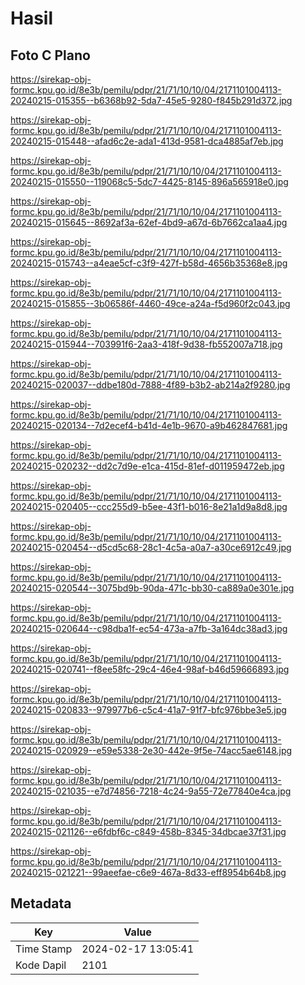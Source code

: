 # Hasil

## Foto C Plano

https://sirekap-obj-formc.kpu.go.id/8e3b/pemilu/pdpr/21/71/10/10/04/2171101004113-20240215-015355--b6368b92-5da7-45e5-9280-f845b291d372.jpg

https://sirekap-obj-formc.kpu.go.id/8e3b/pemilu/pdpr/21/71/10/10/04/2171101004113-20240215-015448--afad6c2e-ada1-413d-9581-dca4885af7eb.jpg

https://sirekap-obj-formc.kpu.go.id/8e3b/pemilu/pdpr/21/71/10/10/04/2171101004113-20240215-015550--119068c5-5dc7-4425-8145-896a565918e0.jpg

https://sirekap-obj-formc.kpu.go.id/8e3b/pemilu/pdpr/21/71/10/10/04/2171101004113-20240215-015645--8692af3a-62ef-4bd9-a67d-6b7662ca1aa4.jpg

https://sirekap-obj-formc.kpu.go.id/8e3b/pemilu/pdpr/21/71/10/10/04/2171101004113-20240215-015743--a4eae5cf-c3f9-427f-b58d-4656b35368e8.jpg

https://sirekap-obj-formc.kpu.go.id/8e3b/pemilu/pdpr/21/71/10/10/04/2171101004113-20240215-015855--3b06586f-4460-49ce-a24a-f5d960f2c043.jpg

https://sirekap-obj-formc.kpu.go.id/8e3b/pemilu/pdpr/21/71/10/10/04/2171101004113-20240215-015944--703991f6-2aa3-418f-9d38-fb552007a718.jpg

https://sirekap-obj-formc.kpu.go.id/8e3b/pemilu/pdpr/21/71/10/10/04/2171101004113-20240215-020037--ddbe180d-7888-4f89-b3b2-ab214a2f9280.jpg

https://sirekap-obj-formc.kpu.go.id/8e3b/pemilu/pdpr/21/71/10/10/04/2171101004113-20240215-020134--7d2ecef4-b41d-4e1b-9670-a9b462847681.jpg

https://sirekap-obj-formc.kpu.go.id/8e3b/pemilu/pdpr/21/71/10/10/04/2171101004113-20240215-020232--dd2c7d9e-e1ca-415d-81ef-d011959472eb.jpg

https://sirekap-obj-formc.kpu.go.id/8e3b/pemilu/pdpr/21/71/10/10/04/2171101004113-20240215-020405--ccc255d9-b5ee-43f1-b016-8e21a1d9a8d8.jpg

https://sirekap-obj-formc.kpu.go.id/8e3b/pemilu/pdpr/21/71/10/10/04/2171101004113-20240215-020454--d5cd5c68-28c1-4c5a-a0a7-a30ce6912c49.jpg

https://sirekap-obj-formc.kpu.go.id/8e3b/pemilu/pdpr/21/71/10/10/04/2171101004113-20240215-020544--3075bd9b-90da-471c-bb30-ca889a0e301e.jpg

https://sirekap-obj-formc.kpu.go.id/8e3b/pemilu/pdpr/21/71/10/10/04/2171101004113-20240215-020644--c98dba1f-ec54-473a-a7fb-3a164dc38ad3.jpg

https://sirekap-obj-formc.kpu.go.id/8e3b/pemilu/pdpr/21/71/10/10/04/2171101004113-20240215-020741--f8ee58fc-29c4-46e4-98af-b46d59666893.jpg

https://sirekap-obj-formc.kpu.go.id/8e3b/pemilu/pdpr/21/71/10/10/04/2171101004113-20240215-020833--979977b6-c5c4-41a7-91f7-bfc976bbe3e5.jpg

https://sirekap-obj-formc.kpu.go.id/8e3b/pemilu/pdpr/21/71/10/10/04/2171101004113-20240215-020929--e59e5338-2e30-442e-9f5e-74acc5ae6148.jpg

https://sirekap-obj-formc.kpu.go.id/8e3b/pemilu/pdpr/21/71/10/10/04/2171101004113-20240215-021035--e7d74856-7218-4c24-9a55-72e77840e4ca.jpg

https://sirekap-obj-formc.kpu.go.id/8e3b/pemilu/pdpr/21/71/10/10/04/2171101004113-20240215-021126--e6fdbf6c-c849-458b-8345-34dbcae37f31.jpg

https://sirekap-obj-formc.kpu.go.id/8e3b/pemilu/pdpr/21/71/10/10/04/2171101004113-20240215-021221--99aeefae-c6e9-467a-8d33-eff8954b64b8.jpg


## Metadata

| Key        | Value               |
| ---------- | ------------------- |
| Time Stamp | 2024-02-17 13:05:41 |
| Kode Dapil | 2101                |



